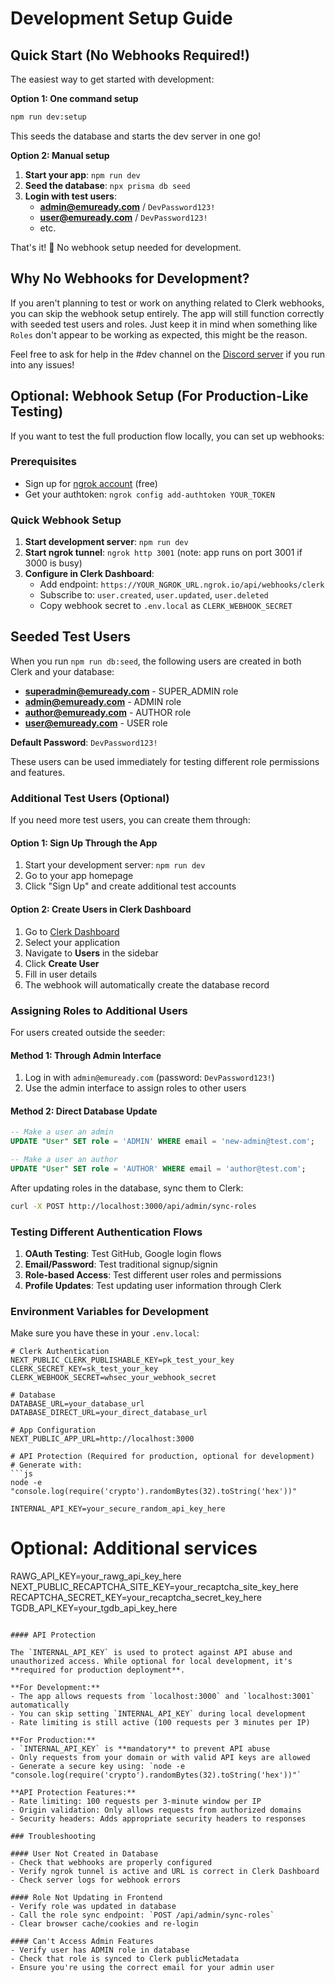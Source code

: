 # Development Setup Guide

## Quick Start (No Webhooks Required!)

The easiest way to get started with development:

**Option 1: One command setup**
```bash
npm run dev:setup
```
This seeds the database and starts the dev server in one go!

**Option 2: Manual setup**  
1. **Start your app**: `npm run dev`
2. **Seed the database**: `npx prisma db seed` 
3. **Login with test users**:
   - **admin@emuready.com** / `DevPassword123!` 
   - **user@emuready.com** / `DevPassword123!`
   - etc.

That's it! 🎉 No webhook setup needed for development.

## Why No Webhooks for Development?

If you aren't planning to test or work on anything related to Clerk webhooks, you can skip the webhook setup entirely. 
The app will still function correctly with seeded test users and roles.
Just keep it in mind when something like `Roles` don't appear to be working as expected, this might be the reason.

Feel free to ask for help in the #dev channel on the [Discord server](https://discord.gg/YyWueNxmzM) if you run into any issues!

## Optional: Webhook Setup (For Production-Like Testing)

If you want to test the full production flow locally, you can set up webhooks:

### Prerequisites
- Sign up for [ngrok account](https://dashboard.ngrok.com/signup) (free)
- Get your authtoken: `ngrok config add-authtoken YOUR_TOKEN`

### Quick Webhook Setup
1. **Start development server**: `npm run dev`
2. **Start ngrok tunnel**: `ngrok http 3001` (note: app runs on port 3001 if 3000 is busy)
3. **Configure in Clerk Dashboard**:
   - Add endpoint: `https://YOUR_NGROK_URL.ngrok.io/api/webhooks/clerk`
   - Subscribe to: `user.created`, `user.updated`, `user.deleted`
   - Copy webhook secret to `.env.local` as `CLERK_WEBHOOK_SECRET`

## Seeded Test Users

When you run `npm run db:seed`, the following users are created in both Clerk and your database:

- **superadmin@emuready.com** - SUPER_ADMIN role
- **admin@emuready.com** - ADMIN role  
- **author@emuready.com** - AUTHOR role
- **user@emuready.com** - USER role

**Default Password**: `DevPassword123!`

These users can be used immediately for testing different role permissions and features.

### Additional Test Users (Optional)

If you need more test users, you can create them through:

#### Option 1: Sign Up Through the App
1. Start your development server: `npm run dev`
2. Go to your app homepage
3. Click "Sign Up" and create additional test accounts

#### Option 2: Create Users in Clerk Dashboard
1. Go to [Clerk Dashboard](https://dashboard.clerk.com)
2. Select your application
3. Navigate to **Users** in the sidebar
4. Click **Create User** 
5. Fill in user details
6. The webhook will automatically create the database record

### Assigning Roles to Additional Users

For users created outside the seeder:

#### Method 1: Through Admin Interface
1. Log in with `admin@emuready.com` (password: `DevPassword123!`)
2. Use the admin interface to assign roles to other users

#### Method 2: Direct Database Update
```sql
-- Make a user an admin
UPDATE "User" SET role = 'ADMIN' WHERE email = 'new-admin@test.com';

-- Make a user an author  
UPDATE "User" SET role = 'AUTHOR' WHERE email = 'author@test.com';
```

After updating roles in the database, sync them to Clerk:
```bash
curl -X POST http://localhost:3000/api/admin/sync-roles
```

### Testing Different Authentication Flows

1. **OAuth Testing**: Test GitHub, Google login flows
2. **Email/Password**: Test traditional signup/signin
3. **Role-based Access**: Test different user roles and permissions
4. **Profile Updates**: Test updating user information through Clerk

### Environment Variables for Development

Make sure you have these in your `.env.local`:

```env
# Clerk Authentication
NEXT_PUBLIC_CLERK_PUBLISHABLE_KEY=pk_test_your_key
CLERK_SECRET_KEY=sk_test_your_key
CLERK_WEBHOOK_SECRET=whsec_your_webhook_secret

# Database
DATABASE_URL=your_database_url
DATABASE_DIRECT_URL=your_direct_database_url

# App Configuration
NEXT_PUBLIC_APP_URL=http://localhost:3000

# API Protection (Required for production, optional for development)
# Generate with: 
```js
node -e "console.log(require('crypto').randomBytes(32).toString('hex'))"
```

```env
INTERNAL_API_KEY=your_secure_random_api_key_here
```

# Optional: Additional services
RAWG_API_KEY=your_rawg_api_key_here
NEXT_PUBLIC_RECAPTCHA_SITE_KEY=your_recaptcha_site_key_here
RECAPTCHA_SECRET_KEY=your_recaptcha_secret_key_here
TGDB_API_KEY=your_tgdb_api_key_here
```

#### API Protection

The `INTERNAL_API_KEY` is used to protect against API abuse and unauthorized access. While optional for local development, it's **required for production deployment**. 

**For Development:**
- The app allows requests from `localhost:3000` and `localhost:3001` automatically
- You can skip setting `INTERNAL_API_KEY` during local development
- Rate limiting is still active (100 requests per 3 minutes per IP)

**For Production:**
- `INTERNAL_API_KEY` is **mandatory** to prevent API abuse
- Only requests from your domain or with valid API keys are allowed
- Generate a secure key using: `node -e "console.log(require('crypto').randomBytes(32).toString('hex'))"`

**API Protection Features:**
- Rate limiting: 100 requests per 3-minute window per IP
- Origin validation: Only allows requests from authorized domains
- Security headers: Adds appropriate security headers to responses

### Troubleshooting

#### User Not Created in Database
- Check that webhooks are properly configured
- Verify ngrok tunnel is active and URL is correct in Clerk Dashboard  
- Check server logs for webhook errors

#### Role Not Updating in Frontend
- Verify role was updated in database
- Call the role sync endpoint: `POST /api/admin/sync-roles`
- Clear browser cache/cookies and re-login

#### Can't Access Admin Features
- Verify user has ADMIN role in database
- Check that role is synced to Clerk publicMetadata
- Ensure you're using the correct email for your admin user 
